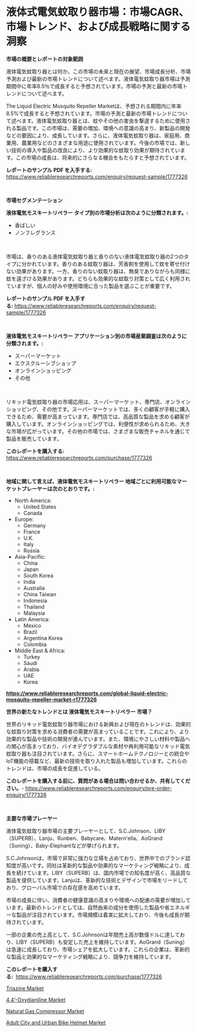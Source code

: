 <p><h1>液体式電気蚊取り器市場：市場CAGR、市場トレンド、および成長戦略に関する洞察</h1></p><p><strong>市場の概要とレポートの対象範囲</strong></p>
<p><p>液体電気蚊取り器とは何か。この市場の未来と現在の展望、市場成長分析、市場予測および最新の市場トレンドについて述べます。液体電気蚊取り器市場は予測期間中に年率8.5％で成長すると予想されています。市場の予測と最新の市場トレンドについて述べます。</p><p>The Liquid Electric Mosquito Repeller Marketは、予想される期間内に年率8.5%で成長すると予想されています。市場の予測と最新の市場トレンドについて述べます。液体電気蚊取り器とは、蚊やその他の害虫を撃退するために使用される製品です。この市場は、需要の増加、環境への意識の高まり、新製品の開発などの要因により、成長しています。さらに、液体電気蚊取り器は、家庭用、商業用、農業用などのさまざまな用途に使用されています。今後の市場では、新しい技術の導入や製品の改良により、より効果的な蚊取り効果が期待されています。この市場の成長は、将来的にさらなる機会をもたらすと予想されています。</p></p>
<p><strong>レポートのサンプル PDF を入手する:</strong> <a href="https://www.reliableresearchreports.com/enquiry/request-sample/1777326">https://www.reliableresearchreports.com/enquiry/request-sample/1777326</a></p>
<p>&nbsp;</p>
<p><strong>市場セグメンテーション</strong></p>
<p><strong>液体電気モスキートリペラー タイプ別の市場分析は次のように分類されます。:</strong></p>
<p><ul><li>香ばしい</li><li>ノンフレグランス</li></ul></p>
<p>&nbsp;</p>
<p><p>市場は、香りのある液体電気蚊取り器と香りのない液体電気蚊取り器の2つのタイプに分かれています。香りのある蚊取り器は、芳香剤を使用して蚊を寄せ付けない効果があります。一方、香りのない蚊取り器は、無臭でありながらも同様に蚊を遠ざける効果があります。どちらも効果的な蚊取り対策として広く利用されていますが、個人の好みや使用環境に合った製品を選ぶことが重要です。</p></p>
<p><strong>レポートのサンプル PDF を入手する:</strong>&nbsp;<a href="https://www.reliableresearchreports.com/enquiry/request-sample/1777326">https://www.reliableresearchreports.com/enquiry/request-sample/1777326</a></p>
<p>&nbsp;</p>
<p><strong> 液体電気モスキートリペラー アプリケーション別の市場産業調査は次のように分類されます。:</strong></p>
<p><ul><li>スーパーマーケット</li><li>エクスクルーシブショップ</li><li>オンラインショッピング</li><li>その他</li></ul></p>
<p>&nbsp;</p>
<p><p>リキッド電気蚊取り器の市場応用は、スーパーマーケット、専門店、オンラインショッピング、その他です。スーパーマーケットでは、多くの顧客が手軽に購入できるため、需要が高まっています。専門店では、高品質な製品を求める顧客が購入しています。オンラインショッピングでは、利便性が求められるため、大きな市場が広がっています。その他の市場では、さまざまな販売チャネルを通じて製品を販売しています。</p></p>
<p><strong>このレポートを購入する:</strong>&nbsp; <a href="https://www.reliableresearchreports.com/purchase/1777326">https://www.reliableresearchreports.com/purchase/1777326</a></p>
<p>&nbsp;</p>
<p><strong>地域に関して言えば、液体電気モスキートリペラー 地域ごとに利用可能なマーケットプレーヤーは次のとおりです。:</strong></p>
<p><ul>
    <li>
        North America:
        <ul>
            <li>United States</li>
            <li>Canada</li>
        </ul>
    </li>
    <li>
        Europe:
        <ul>
            <li>Germany</li>
            <li>France</li>
            <li>U.K.</li>
            <li>Italy</li>
            <li>Russia</li>
        </ul>
    </li>
    <li>
        Asia-Pacific:
        <ul>
            <li>China</li>
            <li>Japan</li>
            <li>South Korea</li>
            <li>India</li>
            <li>Australia</li>
            <li>China Taiwan</li>
            <li>Indonesia</li>
            <li>Thailand</li>
            <li>Malaysia</li>
        </ul>
    </li>
    <li>
        Latin America:
        <ul>
            <li>Mexico</li>
            <li>Brazil</li>
            <li>Argentina Korea</li>
            <li>Colombia</li>
        </ul>
    </li>
    <li>
        Middle East & Africa:
        <ul>
            <li>Turkey</li>
            <li>Saudi</li>
            <li>Arabia</li>
            <li>UAE</li>
            <li>Korea</li>
        </ul>
    </li>
    </ul></p>
<p><strong><a href="https://www.reliableresearchreports.com/global-liquid-electric-mosquito-repeller-market-r1777326">https://www.reliableresearchreports.com/global-liquid-electric-mosquito-repeller-market-r1777326</a></strong>&nbsp;</p>
<p><strong>世界の新たなトレンドとは 液体電気モスキートリペラー 市場？</strong></p>
<p><p>世界のリキッド電気蚊取り器市場における新興および現在のトレンドは、効果的な蚊取り対策を求める消費者の需要が高まっていることです。これにより、より効果的な製品や技術の開発が進んでいます。また、環境にやさしい材料や製品への関心が高まっており、バイオデグラダブルな素材や再利用可能なリキッド電気蚊取り器も注目されています。さらに、スマートホームテクノロジーとの統合やIoT機能の搭載など、最新の技術を取り入れた製品も増加しています。これらのトレンドは、市場の成長を促進している。</p></p>
<p><strong>このレポートを購入する前に、質問がある場合は問い合わせるか、共有してください。</strong>- <a href="https://www.reliableresearchreports.com/enquiry/pre-order-enquiry/1777326">https://www.reliableresearchreports.com/enquiry/pre-order-enquiry/1777326</a></p>
<p>&nbsp;</p>
<p><strong>主要な市場プレーヤー</strong></p>
<p><p>液体電気蚊取り器市場の主要プレーヤーとして、S.C.Johnson、LIBY（SUPERB）、Lanju、Runben、Babycare、Matern'ella、AoGrand（Suning）、Baby-Elephantなどが挙げられます。</p><p>S.C.Johnsonは、市場で非常に強力な立場を占めており、世界中でのブランド認知度が高いです。同社は革新的な製品や効果的なマーケティング戦略により、成長を続けています。LIBY（SUPERB）は、国内市場での知名度が高く、高品質な製品を提供しています。Lanjuは、革新的な技術とデザインで市場をリードしており、グローバル市場での存在感を高めています。</p><p>市場の成長に伴い、消費者の健康意識の高まりや環境への配慮の需要が増加しています。最新のトレンドとしては、自然由来の成分を使用した製品や省エネルギーな製品が注目されています。市場規模は着実に拡大しており、今後も成長が期待されています。</p><p>一部の企業の売上高として、S.C.Johnsonは年間売上高が数億ドルに達しており、LIBY（SUPERB）も安定した売上を維持しています。AoGrand（Suning）は急速に成長しており、市場シェアを拡大しています。これらの企業は、革新的な製品と効果的なマーケティング戦略により、競争力を維持しています。</p></p>
<p><strong>このレポートを購入する:</strong>&nbsp;&nbsp;<a href="https://www.reliableresearchreports.com/purchase/1777326">https://www.reliableresearchreports.com/purchase/1777326</a></p>
<p><p><a href="https://github.com/kufem1/Market-Research-Report-List-2/blob/main/triazine-market.md">Triazine Market</a></p><p><a href="https://www.linkedin.com/pulse/44rsquo-oxydianilinenbspmarket-focuses-market-share-size-q30ne?trackingId=BzgTw%2FHoUKz5qTfGIBILfQ%3D%3D">4,4’-Oxydianiline Market</a></p><p><a href="https://github.com/singletonthaxterkelliehr2df/Market-Research-Report-List-2/blob/main/natural-gas-compressor-market.md">Natural Gas Compressor Market</a></p><p><a href="https://www.linkedin.com/pulse/adult-city-urban-bike-helmet-market-competitive-analysis-oq9ne?trackingId=Yi7Y10YyHiNNuLexQmmhNw%3D%3D">Adult City and Urban Bike Helmet Market</a></p></p>